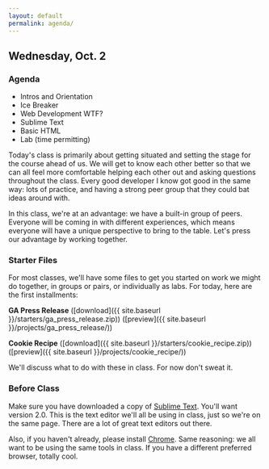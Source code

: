 ```yaml
---
layout: default
permalink: agenda/
---
```


## Wednesday, Oct. 2

### Agenda

* Intros and Orientation
* Ice Breaker
* Web Development WTF?
* Sublime Text
* Basic HTML
* Lab (time permitting)

Today's class is primarily about getting situated and setting the stage for the course ahead of us. We will get to know each other better so that we can all feel more comfortable helping each other out and asking questions throughout the class. Every good developer I know got good in the same way: lots of practice, and having a strong peer group that they could bat ideas around with.

In this class, we're at an advantage: we have a built-in group of peers. Everyone will be coming in with different experiences, which means everyone will have a unique perspective to bring to the table. Let's press our advantage by working together.

### Starter Files

For most classes, we'll have some files to get you started on work we might do together, in groups or pairs, or individually as labs. For today, here are the first installments:

**GA Press Release** ([download]({{ site.baseurl }}/starters/ga_press_release.zip)) ([preview]({{ site.baseurl }}/projects/ga_press_release/))

**Cookie Recipe** ([download]({{ site.baseurl }}/starters/cookie_recipe.zip)) ([preview]({{ site.baseurl }}/projects/cookie_recipe/))

We'll discuss what to do with these in class. For now don't sweat it.

### Before Class

Make sure you have downloaded a copy of [Sublime Text](http://www.sublimetext.com/). You'll want version 2.0. This is the text editor we'll all be using in class, just so we're on the same page. There are a lot of great text editors out there.

Also, if you haven't already, please install [Chrome](http://www.google.com/chrome/). Same reasoning: we all want to be using the same tools in class. If you have a different preferred browser, totally cool.